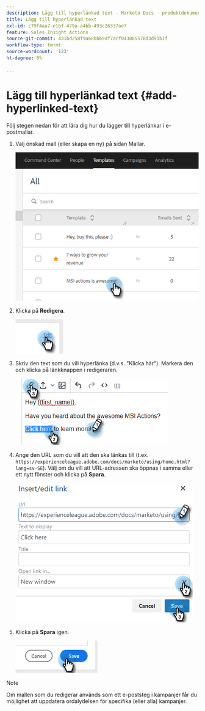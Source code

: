 ```yaml
---
description: Lägg till hyperlänkad text - Marketo Docs - produktdokumentation
title: Lägg till hyperlänkad text
exl-id: c79f4aa7-e1bf-479a-a4bb-493c26337ae7
feature: Sales Insight Actions
source-git-commit: 431bd258f9a68bbb9df7acf043085578d3d91b1f
workflow-type: tm+mt
source-wordcount: '123'
ht-degree: 0%

---
```


# Lägg till hyperlänkad text {#add-hyperlinked-text}

Följ stegen nedan för att lära dig hur du lägger till hyperlänkar i e-postmallar.

1. Välj önskad mall (eller skapa en ny) på sidan Mallar.

   ![](assets/add-hyperlinked-text-1.png)

1. Klicka på **Redigera**.

   ![](assets/add-hyperlinked-text-2.png)

1. Skriv den text som du vill hyperlänka (d.v.s. &quot;Klicka här&quot;). Markera den och klicka på länkknappen i redigeraren.

   ![](assets/add-hyperlinked-text-3.png)

1. Ange den URL som du vill att den ska länkas till (t.ex. `https://experienceleague.adobe.com/docs/marketo/using/home.html?lang=sv-SE`). Välj om du vill att URL-adressen ska öppnas i samma eller ett nytt fönster och klicka på **Spara**.

   ![](assets/add-hyperlinked-text-4.png)

1. Klicka på **Spara** igen.

   ![](assets/add-hyperlinked-text-5.png)

>[!NOTE]
>
>Om mallen som du redigerar används som ett e-poststeg i kampanjer får du möjlighet att uppdatera ordalydelsen för specifika (eller alla) kampanjer.
